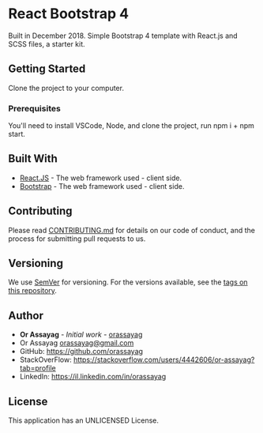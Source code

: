 # React Bootstrap 4

Built in December 2018. Simple Bootstrap 4 template with React.js and SCSS files, a starter kit.

## Getting Started

Clone the project to your computer.

### Prerequisites

You'll need to install VSCode, Node, and clone the project, run npm i + npm start.

## Built With

* [React.JS](https://reactjs.org/) - The web framework used - client side.
* [Bootstrap](https://getbootstrap.com/) - The web framework used - client side.

## Contributing

Please read [CONTRIBUTING.md](https://gist.github.com/PurpleBooth/b24679402957c63ec426) for details on our code of conduct, and the process for submitting pull requests to us.

## Versioning

We use [SemVer](http://semver.org/) for versioning. For the versions available, see the [tags on this repository](https://github.com/your/project/tags).

## Author

* **Or Assayag** - *Initial work* - [orassayag](https://github.com/orassayag)
* Or Assayag <orassayag@gmail.com>
* GitHub: https://github.com/orassayag
* StackOverFlow: https://stackoverflow.com/users/4442606/or-assayag?tab=profile
* LinkedIn: https://il.linkedin.com/in/orassayag

## License

This application has an UNLICENSED License.